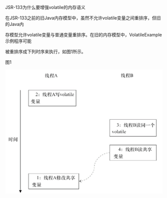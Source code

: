JSR-133为什么要增强volatile的内存语义

在JSR-133之前的旧Java内存模型中，虽然不允许volatile变量之间重排序，但旧的Java内

存模型允许volatile变量与普通变量重排序。在旧的内存模型中，VolatileExample示例程序可能

被重排序成下列时序来执行，如图1所示。

图1

![](/assets/import-3-4-5-1.png)

